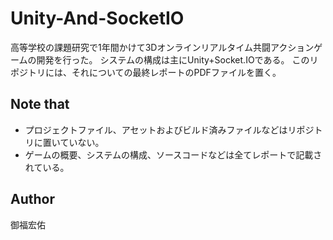 # Unity-And-SocketIO
高等学校の課題研究で1年間かけて3Dオンラインリアルタイム共闘アクションゲームの開発を行った。
システムの構成は主にUnity+Socket.IOである。
このリポジトリには、それについての最終レポートのPDFファイルを置く。

## Note that
- プロジェクトファイル、アセットおよびビルド済みファイルなどはリポジトリに置いていない。
- ゲームの概要、システムの構成、ソースコードなどは全てレポートで記載されている。

## Author
御福宏佑
